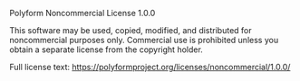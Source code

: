Polyform Noncommercial License 1.0.0

This software may be used, copied, modified, and distributed for noncommercial purposes only. 
Commercial use is prohibited unless you obtain a separate license from the copyright holder.

Full license text: https://polyformproject.org/licenses/noncommercial/1.0.0/